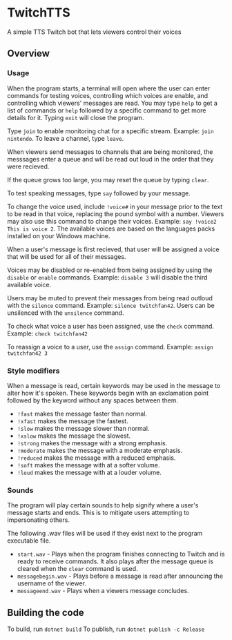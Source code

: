 # TwitchTTS
 A simple TTS Twitch bot that lets viewers control their voices

## Overview
### Usage
When the program starts, a terminal will open where the user can enter commands for testing voices, controlling which voices are enable, and controlling which viewers' messages are read.
You may type `help` to get a list of commands or `help` followed by a specific command to get more details for it.
Typing `exit` will close the program.

Type `join` to enable monitoring chat for a specific stream. Example: `join nintendo`. To leave a channel, type `leave`.

When viewers send messages to channels that are being monitored, the messsages enter a queue and will be read out loud in the order that they were recieved.

If the queue grows too large, you may reset the queue by typing `clear`.

To test speaking messages, type `say` followed by your message.

To change the voice used, include `!voice#` in your message prior to the text to be read in that voice, replacing the pound symbol with a number. Viewers may also use this command to change their voices.
Example: `say !voice2 This is voice 2`.
The available voices are based on the languages packs installed on your Windows machine.

When a user's message is first recieved, that user will be assigned a voice that will be used for all of their messages.

Voices may be disabled or re-enabled from being assigned by using the `disable` or `enable` commands. Example: `disable 3` will disable the third available voice.

Users may be muted to prevent their messages from being read outloud with the `silence` command. Example: `silence twitchfan42`. Users can be unsilenced with the `unsilence` command.

To check what voice a user has been assigned, use the `check` command. Example: `check twitchfan42`

To reassign a voice to a user, use the `assign` command. Example: `assign twitchfan42 3`

### Style modifiers
When a message is read, certain keywords may be used in the message to alter how it's spoken. These keywords begin with an exclamation point followed by the keyword without any spaces between them.

- `!fast` makes the message faster than normal.
- `!xfast` makes the message the fastest.
- `!slow` makes the message slower than normal.
- `!xslow` makes the message the slowest.
- `!strong` makes the message with a strong emphasis.
- `!moderate` makes the message with a moderate emphasis.
- `!reduced` makes the message with a reduced emphasis.
- `!soft` makes the message with at a softer volume.
- `!loud` makes the message with at a louder volume.

### Sounds
The program will play certain sounds to help signify where a user's message starts and ends. This is to mitigate users attempting to impersonating others.

The following .wav files will be used if they exist next to the program executable file.

- `start.wav` - Plays when the program finishes connecting to Twitch and is ready to receive commands. It also plays after the message queue is cleared when the `clear` command is used.
- `messagebegin.wav` - Plays before a message is read after announcing the username of the viewer.
- `messageend.wav` - Plays when a viewers message concludes.

## Building the code
To build, run `dotnet build`
To publish, run `dotnet publish -c Release`
